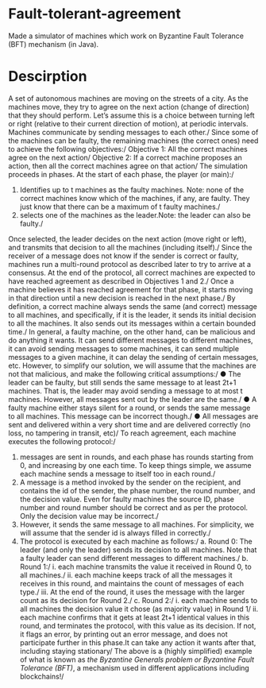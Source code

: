 # Fault-tolerant-agreement
Made a simulator of machines which work on Byzantine Fault Tolerance (BFT) mechanism (in Java).
# Descirption
A set of autonomous machines are moving on the streets of a city. As the machines move, they
try to agree on the next action (change of direction) that they should perform. Let’s assume this
is a choice between turning left or right (relative to their current direction of motion), at periodic
intervals. Machines communicate by sending messages to each other./
Since some of the machines can be faulty, the remaining machines (the correct ones) need to
achieve the following objectives:/
Objective 1: All the correct machines agree on the next action/
Objective 2: If a correct machine proposes an action, then all the correct machines agree on
that action/
The simulation proceeds in phases. At the start of each phase, the player (or main):/
1. Identifies up to t machines as the faulty machines. Note: none of the correct machines
know which of the machines, if any, are faulty. They just know that there can be a
maximum of t faulty machines./
2. selects one of the machines as the leader.Note: the leader can also be faulty./

Once selected, the leader decides on the next action (move right or left), and transmits that
decision to all the machines (including itself)./
Since the receiver of a message does not know if the sender is correct or faulty, machines run a
multi-round protocol as described later to try to arrive at a consensus. At the end of the protocol,
all correct machines are expected to have reached agreement as described in Objectives 1 and
2./
Once a machine believes it has reached agreement for that phase, it starts moving in that
direction until a new decision is reached in the next phase./
By definition, a correct machine always sends the same (and correct) message to all machines,
and specifically, if it is the leader, it sends its initial decision to all the machines. It also sends out
its messages within a certain bounded time./
In general, a faulty machine, on the other hand, can be malicious and do anything it wants. It
can send different messages to different machines, it can avoid sending messages to some
machines, it can send multiple messages to a given machine, it can delay the sending of certain
messages, etc. However, to simplify our solution, we will assume that the machines are not that
malicious, and make the following critical assumptions:/
● The leader can be faulty, but still sends the same message to at least 2t+1 machines.
That is, the leader may avoid sending a message to at most t machines. However, all
messages sent out by the leader are the same./
● A faulty machine either stays silent for a round, or sends the same message to all
machines. This message can be incorrect though./
● All messages are sent and delivered within a very short time and are delivered correctly
(no loss, no tampering in transit, etc)/
To reach agreement, each machine executes the following protocol:/
1. messages are sent in rounds, and each phase has rounds starting from 0, and
increasing by one each time. To keep things simple, we assume each machine sends a
message to itself too in each round./
2. A message is a method invoked by the sender on the recipient, and contains the id of
the sender, the phase number, the round number, and the decision value. Even for faulty
machines the source ID, phase number and round number should be correct and as per
the protocol. Only the decision value may be incorrect./
3. However, it sends the same message to all machines. For simplicity, we will assume
that the sender id is always filled in correctly./
4. The protocol is executed by each machine as follows:/
a. Round 0: The leader (and only the leader) sends its decision to all machines.
Note that a faulty leader can send different messages to different machines./
b. Round 1:/
i. each machine transmits the value it received in Round 0, to all machines./
ii. each machine keeps track of all the messages it receives in this round,
and maintains the count of messages of each type./
iii. At the end of the round, it uses the message with the larger count as its
decision for Round 2./
c. Round 2:/
i. each machine sends to all machines the decision value it chose (as
majority value) in Round 1/
ii. each machine confirms that it gets at least 2t+1 identical values in this
round, and terminates the protocol, with this value as its decision. If not, it
flags an error, by printing out an error message, and does not participate
further in this phase.It can take any action it wants after that, including
staying stationary/
The above is a (highly simplified) example of what is known as *the Byzantine Generals problem
or Byzantine Fault Tolerance (BFT)*, a mechanism used in different applications including
blockchains!/
